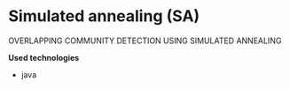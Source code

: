 Simulated annealing (SA)
=====

OVERLAPPING COMMUNITY DETECTION USING SIMULATED ANNEALING

**Used technologies**

- java
